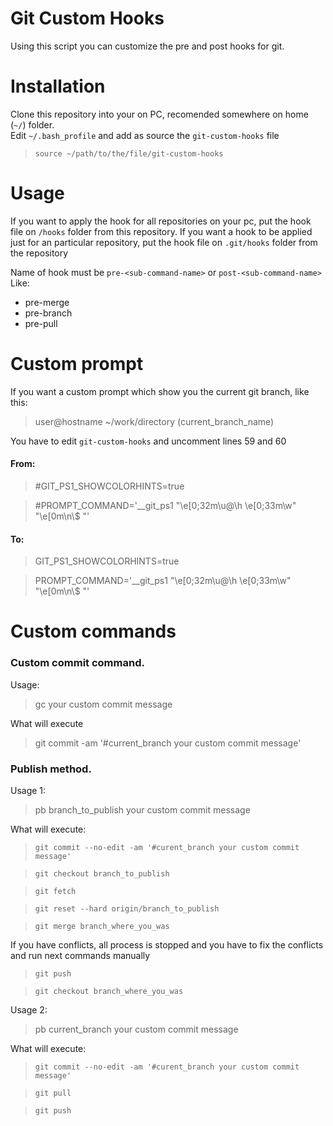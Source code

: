 # Git Custom Hooks

Using this script you can customize the pre and post hooks for git.

# Installation

Clone this repository into your on PC, recomended somewhere on home (` ~/ `) folder. <br/>
Edit `~/.bash_profile` and add as source the `git-custom-hooks` file
> `source ~/path/to/the/file/git-custom-hooks`

# Usage

If you want to apply the hook for all repositories on your pc, put the hook file on `/hooks` folder from this repository.
If you want a hook to be applied just for an particular repository, put the hook file on `.git/hooks` folder from the repository

Name of hook must be `pre-<sub-command-name>` or `post-<sub-command-name>` <br/>
Like:

- pre-merge
- pre-branch
- pre-pull

# Custom prompt
  If you want a custom prompt which show you the current git branch, like this:
  
  > user@hostname ~/work/directory (current_branch_name)
  
  You have to edit `git-custom-hooks` and uncomment lines 59 and 60
  
  #### From:
  
  > #GIT_PS1_SHOWCOLORHINTS=true
  
  > #PROMPT_COMMAND='__git_ps1 "\e[0;32m\u@\h \e[0;33m\w" "\e[0m\n\\\$ "'
  
  
  #### To:
  
  > GIT_PS1_SHOWCOLORHINTS=true
  
  > PROMPT_COMMAND='__git_ps1 "\e[0;32m\u@\h \e[0;33m\w" "\e[0m\n\\\$ "'
  

# Custom commands

### Custom commit command.

Usage:
> gc your custom commit message
  
What will execute
> git commit -am '#current_branch your custom commit message'



### Publish method.
Usage 1:
> pb branch_to_publish your custom commit message

What will execute:
> `git commit --no-edit -am '#curent_branch your custom commit message'`

> `git checkout branch_to_publish`

> `git fetch`

> `git reset --hard origin/branch_to_publish`

> `git merge branch_where_you_was`

If you have conflicts, all process is stopped and you have to fix the conflicts and run next commands manually

> `git push`

> `git checkout branch_where_you_was`


Usage 2:
> pb current_branch your custom commit message

What will execute:
> `git commit --no-edit -am '#curent_branch your custom commit message'`

> `git pull`

> `git push`
